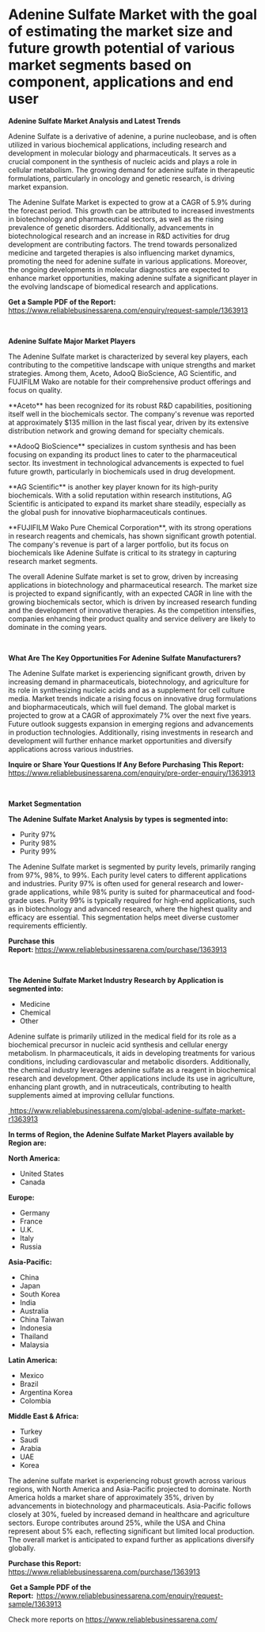 <p><h1>Adenine Sulfate Market with the goal of estimating the market size and future growth potential of various market segments based on component, applications and end user</h1></p><p><strong>Adenine Sulfate Market Analysis and Latest Trends</strong></p>
<p><p>Adenine Sulfate is a derivative of adenine, a purine nucleobase, and is often utilized in various biochemical applications, including research and development in molecular biology and pharmaceuticals. It serves as a crucial component in the synthesis of nucleic acids and plays a role in cellular metabolism. The growing demand for adenine sulfate in therapeutic formulations, particularly in oncology and genetic research, is driving market expansion.</p><p>The Adenine Sulfate Market is expected to grow at a CAGR of 5.9% during the forecast period. This growth can be attributed to increased investments in biotechnology and pharmaceutical sectors, as well as the rising prevalence of genetic disorders. Additionally, advancements in biotechnological research and an increase in R&D activities for drug development are contributing factors. The trend towards personalized medicine and targeted therapies is also influencing market dynamics, promoting the need for adenine sulfate in various applications. Moreover, the ongoing developments in molecular diagnostics are expected to enhance market opportunities, making adenine sulfate a significant player in the evolving landscape of biomedical research and applications.</p></p>
<p><strong>Get a Sample PDF of the Report:&nbsp;</strong> <a href="https://www.reliablebusinessarena.com/enquiry/request-sample/1363913?utm_campaign=3211&utm_medium=2&utm_source=Github&utm_content=ia&utm_term=01042025&utm_id=adenine-sulfate">https://www.reliablebusinessarena.com/enquiry/request-sample/1363913</a></p>
<p>&nbsp;</p>
<p><strong>Adenine Sulfate Major Market Players</strong></p>
<p><p>The Adenine Sulfate market is characterized by several key players, each contributing to the competitive landscape with unique strengths and market strategies. Among them, Aceto, AdooQ BioScience, AG Scientific, and FUJIFILM Wako are notable for their comprehensive product offerings and focus on quality. </p><p>**Aceto** has been recognized for its robust R&D capabilities, positioning itself well in the biochemicals sector. The company's revenue was reported at approximately $135 million in the last fiscal year, driven by its extensive distribution network and growing demand for specialty chemicals.</p><p>**AdooQ BioScience** specializes in custom synthesis and has been focusing on expanding its product lines to cater to the pharmaceutical sector. Its investment in technological advancements is expected to fuel future growth, particularly in biochemicals used in drug development.</p><p>**AG Scientific** is another key player known for its high-purity biochemicals. With a solid reputation within research institutions, AG Scientific is anticipated to expand its market share steadily, especially as the global push for innovative biopharmaceuticals continues.</p><p>**FUJIFILM Wako Pure Chemical Corporation**, with its strong operations in research reagents and chemicals, has shown significant growth potential. The company's revenue is part of a larger portfolio, but its focus on biochemicals like Adenine Sulfate is critical to its strategy in capturing research market segments.</p><p>The overall Adenine Sulfate market is set to grow, driven by increasing applications in biotechnology and pharmaceutical research. The market size is projected to expand significantly, with an expected CAGR in line with the growing biochemicals sector, which is driven by increased research funding and the development of innovative therapies. As the competition intensifies, companies enhancing their product quality and service delivery are likely to dominate in the coming years.</p></p>
<p>&nbsp;</p>
<p><strong>What Are The Key Opportunities For Adenine Sulfate Manufacturers?</strong></p>
<p><p>The Adenine Sulfate market is experiencing significant growth, driven by increasing demand in pharmaceuticals, biotechnology, and agriculture for its role in synthesizing nucleic acids and as a supplement for cell culture media. Market trends indicate a rising focus on innovative drug formulations and biopharmaceuticals, which will fuel demand. The global market is projected to grow at a CAGR of approximately 7% over the next five years. Future outlook suggests expansion in emerging regions and advancements in production technologies. Additionally, rising investments in research and development will further enhance market opportunities and diversify applications across various industries.</p></p>
<p><strong>Inquire or Share Your Questions If Any Before Purchasing This Report:</strong> <a href="https://www.reliablebusinessarena.com/enquiry/pre-order-enquiry/1363913?utm_campaign=3211&utm_medium=2&utm_source=Github&utm_content=ia&utm_term=01042025&utm_id=adenine-sulfate">https://www.reliablebusinessarena.com/enquiry/pre-order-enquiry/1363913</a></p>
<p>&nbsp;</p>
<p><strong>Market Segmentation</strong></p>
<p><strong>The Adenine Sulfate Market Analysis by types is segmented into:</strong></p>
<p><ul><li>Purity 97%</li><li>Purity 98%</li><li>Purity 99%</li></ul></p>
<p><p>The Adenine Sulfate market is segmented by purity levels, primarily ranging from 97%, 98%, to 99%. Each purity level caters to different applications and industries. Purity 97% is often used for general research and lower-grade applications, while 98% purity is suited for pharmaceutical and food-grade uses. Purity 99% is typically required for high-end applications, such as in biotechnology and advanced research, where the highest quality and efficacy are essential. This segmentation helps meet diverse customer requirements efficiently.</p></p>
<p><strong>Purchase this Report:&nbsp;</strong><a href="https://www.reliablebusinessarena.com/purchase/1363913?utm_campaign=3211&utm_medium=2&utm_source=Github&utm_content=ia&utm_term=01042025&utm_id=adenine-sulfate">https://www.reliablebusinessarena.com/purchase/1363913</a></p>
<p>&nbsp;</p>
<p><strong>The Adenine Sulfate Market Industry Research by Application is segmented into:</strong></p>
<p><ul><li>Medicine</li><li>Chemical</li><li>Other</li></ul></p>
<p><p>Adenine sulfate is primarily utilized in the medical field for its role as a biochemical precursor in nucleic acid synthesis and cellular energy metabolism. In pharmaceuticals, it aids in developing treatments for various conditions, including cardiovascular and metabolic disorders. Additionally, the chemical industry leverages adenine sulfate as a reagent in biochemical research and development. Other applications include its use in agriculture, enhancing plant growth, and in nutraceuticals, contributing to health supplements aimed at improving cellular functions.</p></p>
<p><a href="https://www.reliablebusinessarena.com/global-adenine-sulfate-market-r1363913?utm_campaign=3211&utm_medium=2&utm_source=Github&utm_content=ia&utm_term=01042025&utm_id=adenine-sulfate">&nbsp;https://www.reliablebusinessarena.com/global-adenine-sulfate-market-r1363913</a></p>
<p><strong>In terms of Region, the Adenine Sulfate Market Players available by Region are:</strong></p>
<p>
    <p> <strong> North America: </strong>
        <ul>
            <li>United States</li>
            <li>Canada</li>
        </ul>
        </p> 
    <p> <strong> Europe: </strong>
        <ul>
            <li>Germany</li>
            <li>France</li>
            <li>U.K.</li>
            <li>Italy</li>
            <li>Russia</li>
        </ul>
        </p> 
    <p> <strong> Asia-Pacific: </strong>
        <ul>
            <li>China</li>
            <li>Japan</li>
            <li>South Korea</li>
            <li>India</li>
            <li>Australia</li>
            <li>China Taiwan</li>
            <li>Indonesia</li>
            <li>Thailand</li>
            <li>Malaysia</li>
        </ul>
        </p> 
    <p> <strong> Latin America: </strong>
        <ul>
            <li>Mexico</li>
            <li>Brazil</li>
            <li>Argentina Korea</li>
            <li>Colombia</li>
        </ul>
        </p> 
    <p> <strong> Middle East & Africa: </strong>
        <ul>
            <li>Turkey</li>
            <li>Saudi</li>
            <li>Arabia</li>
            <li>UAE</li>
            <li>Korea</li>
        </ul>
    </p>
    </p>
<p><p>The adenine sulfate market is experiencing robust growth across various regions, with North America and Asia-Pacific projected to dominate. North America holds a market share of approximately 35%, driven by advancements in biotechnology and pharmaceuticals. Asia-Pacific follows closely at 30%, fueled by increased demand in healthcare and agriculture sectors. Europe contributes around 25%, while the USA and China represent about 5% each, reflecting significant but limited local production. The overall market is anticipated to expand further as applications diversify globally.</p></p>
<p><strong>Purchase this Report: </strong><a href="https://www.reliablebusinessarena.com/purchase/1363913?utm_campaign=3211&utm_medium=2&utm_source=Github&utm_content=ia&utm_term=01042025&utm_id=adenine-sulfate">https://www.reliablebusinessarena.com/purchase/1363913</a></p>
<p>&nbsp;<strong>Get a Sample PDF of the Report:&nbsp;&nbsp;</strong><a href="https://www.reliablebusinessarena.com/enquiry/request-sample/1363913?utm_campaign=3211&utm_medium=2&utm_source=Github&utm_content=ia&utm_term=01042025&utm_id=adenine-sulfate">https://www.reliablebusinessarena.com/enquiry/request-sample/1363913</a></p>
<p><strong></strong></p>
<p>Check more reports on <a href="https://www.reliablebusinessarena.com/?utm_campaign=3211&utm_medium=2&utm_source=Github&utm_content=ia&utm_term=01042025&utm_id=adenine-sulfate">https://www.reliablebusinessarena.com/</a></p>